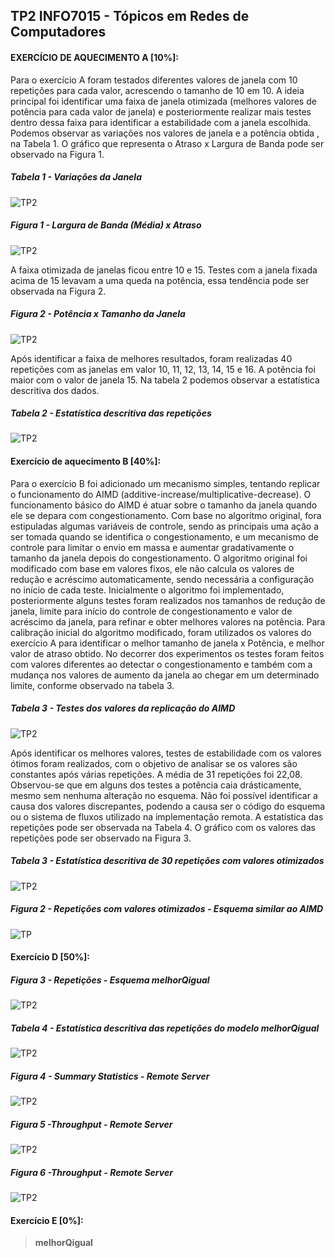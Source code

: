 ## TP2 INFO7015 - Tópicos em Redes de Computadores

#### EXERCÍCIO DE AQUECIMENTO A [10%]:

Para o exercício A foram testados diferentes valores de janela com 10 repetições para cada valor, acrescendo o tamanho de 10 em 10.
A ideia principal foi identificar uma faixa de janela otimizada (melhores valores de potência para cada valor de janela) e posteriormente realizar mais testes dentro dessa faixa para identificar a estabilidade com a janela escolhida.
Podemos observar as variações nos valores de janela e a potência obtida , na Tabela 1. O gráfico que representa o Atraso x Largura de Banda pode ser observado na Figura 1.

##### Tabela 1 - Variações da Janela
<img src="https://image.ibb.co/bZ3WiL/tabela1.png" alt="TP2" border="0"></p>

##### Figura 1 - Largura de Banda (Média) x Atraso
<img src="https://image.ibb.co/jvz43L/graf1.png" alt="TP2" border="0"></p>

A faixa otimizada de janelas ficou entre 10 e 15. Testes com a janela fixada acima de 15 levavam a uma queda na potência, essa tendência pode ser observada na Figura 2.

##### Figura 2 - Potência x Tamanho da Janela
<img src="https://image.ibb.co/jWsriL/graf2.png" alt="TP2" border="0"></p>

Após identificar a faixa de melhores resultados, foram realizadas 40 repetições com as janelas em valor 10, 11, 12, 13, 14, 15 e 16. A potência foi maior com o valor de janela 15. Na tabela 2 podemos observar a estatística descritiva dos dados.

##### Tabela 2 - Estatística descritiva das repetições
<img src="https://image.ibb.co/eM0tQq/estat-a.png" alt="TP2" border="0"></p>

#### Exercício de aquecimento B [40%]:
Para o exercício B foi adicionado um mecanismo simples, tentando replicar o funcionamento do AIMD (additive-increase/multiplicative-decrease). O funcionamento básico do AIMD é atuar sobre o tamanho da janela quando ele se depara com congestionamento. Com base no algoritmo original, fora estipuladas algumas variáveis de controle, sendo as principais uma ação a ser tomada quando se identifica o congestionamento, e um mecanismo de controle para limitar o envio em massa e aumentar gradativamente o tamanho da janela depois do congestionamento.
O algoritmo original foi modificado com base em valores fixos, ele não calcula os valores de redução e acréscimo automaticamente, sendo necessária a configuração no início de cada teste. 
Inicialmente o algoritmo foi implementado, posteriormente alguns testes foram realizados nos tamanhos de redução de janela, limite para início do controle de congestionamento e valor de acréscimo da janela, para refinar e obter melhores valores na potência.
Para calibração inicial do algoritmo modificado, foram utilizados os valores do exercício A para identificar o melhor tamanho de janela x Potência, e melhor valor de atraso obtido.
No decorrer dos experimentos os testes foram feitos com valores diferentes ao detectar o congestionamento e também com a mudança nos valores de aumento da janela ao chegar em um determinado limite, conforme observado na tabela 3.

##### Tabela 3 - Testes dos valores da replicação do AIMD
<img src="https://image.ibb.co/hES7OL/AIMD1-dados.png" alt="TP2" border="0"></p>

 Após identificar os melhores valores, testes de estabilidade com os valores ótimos foram realizados, com o objetivo de analisar se os valores são constantes após várias repetições.
 A média de 31 repetições foi 22,08. Observou-se que em alguns dos testes a potência caia drásticamente, mesmo sem nenhuma alteração no esquema. Não foi possível identificar a causa dos valores discrepantes, podendo a causa ser o código do esquema ou o sistema de fluxos utilizado na implementação remota.
 A estatística das repetições pode ser observada na Tabela 4. O gráfico com os valores das repetições pode ser observado na Figura 3.
 
 ##### Tabela 3 - Estatística descritiva de 30 repetições com valores otimizados
 <img src="https://image.ibb.co/h4wWfq/estat-b.png" alt="TP2" border="0"></p>
 
 ##### Figura 2 - Repetições com valores otimizados - Esquema similar ao AIMD
<img src="https://image.ibb.co/cgHkqq/repeticoesaimd.png" alt="TP" border="0"></p>

#### Exercício D [50%]:

##### Figura 3 - Repetições - Esquema melhorQigual
 <img src="https://image.ibb.co/n8BWHf/repet-c.png" alt="TP2" border="0"></p>
 
 ##### Tabela 4 - Estatística descritiva das repetições do modelo melhorQigual
 <img src="https://image.ibb.co/c4Utxf/statc.png" alt="TP2" border="0"></p>

##### Figura 4 - Summary Statistics - Remote Server
 <img src="https://image.ibb.co/j2MZ3L/exec-c.png" alt="TP2" border="0"></p>

##### Figura 5 -Throughput - Remote Server
 <img src="https://image.ibb.co/n1DYV0/exec-c2.png" alt="TP2" border="0"></p>
 
 ##### Figura 6 -Throughput - Remote Server
 <img src="https://image.ibb.co/jfTBHf/exec-c3.png" alt="TP2" border="0"></p>

#### Exercício E [0%]:
> **melhorQigual**
